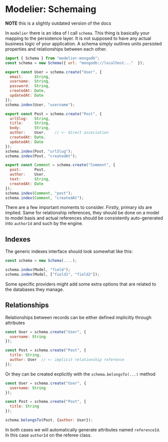 # Modelier: Schemaing

__NOTE__ this is a slightly outdated version of the docs

In `modelier` there is an idea of I call `schema`. This thing is basically your
mapping to the persistence layer. It is not supposed to have any actual business
logic of your application. A schema simply outlines units persisted properties
and relationships between each other.

```js
import { Schema } from "modelier-mongodb";
const schema = new Schema({ url: "mongodb://localhost..."  });

export const User = schema.create("User", {
  email:     String,
  username:  String,
  password:  String,
  createdAt: Date,
  updatedAt: Date
});
schema.index(User, "username");

export const Post = schema.create("Post", {
  urlSlug:   String,
  title:     String,
  body:      String,
  author:    User,    // <- direct association
  createdAt: Date,
  updatedAt: Date
});
schema.index(Post, "urlSlug");
schema.index(Post, "createdAt");

export const Comment = schema.create("Comment", {
  post:      Post,
  author:    User,
  text:      String,
  createdAt: Date
});
schema.index(Comment, "post");
schema.index(Comment, "createdAt");
```

There are a few important moments to consider. Firstly, primary ids are implied.
Same for relationship references, they should be done on a model to model basis
and actual references should be consistently auto-generated into `authorId` and
such by the engine.

## Indexes

The generic indexes interface should look somewhat like this:

```js
const schema = new Schema(....);

schema.index(Model, "field");
schema.index(Model, ["field1", "field2"]);
```

Some specific providers might add some extra options that are related to the
databases they manage.

## Relationships

Relationships between records can be either defined implicitly through attributes

```js
const User = schema.create("User", {
  username: String
});

const Post = schema.create("Post", {
  title: String,
  author: User  // <- implicit relationship reference
});
```

Or they can be created explicitly with the `schema.belongsTo(...)` method

```js
const User = schema.create("User", {
  username: String
});

const Post = schema.create("Post", {
  title: String
});

schema.belongsTo(Post, {author: User});
```

In both cases we will automatically generate attributes named `referenceId`. In
this case `authorId` on the referee class.
